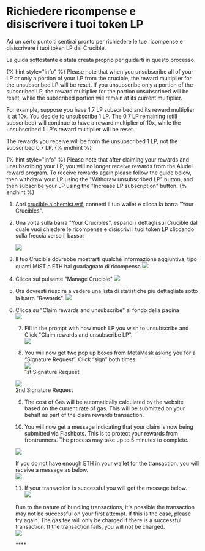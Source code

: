 # Richiedere ricompense e disiscrivere i tuoi token LP

Ad un certo punto ti sentirai pronto per richiedere le tue ricompense e disiscrivere i tuoi token LP dal Crucible. 

 La guida sottostante è stata creata proprio per guidarti in questo processo. 

{% hint style="info" %}
Please note that when you unsubscribe all of your LP or only a portion of your LP from the crucible, the reward multiplier for the unsubscribed LP will be reset.  If you unsubscribe only a portion of the subscribed LP, the reward multiplier for the portion unsubscribed will be reset, while the subscribed portion will remain at its current multiplier. 

For example, suppose you have 1.7 LP subscribed and its reward multiplier is at 10x. You decide to unsubscribe 1 LP. The 0.7 LP remaining \(still subscribed\) will continue to have a reward multiplier of 10x, while the unsubscribed 1 LP's reward multiplier will be reset. 

The rewards you receive will be from the unsubscribed 1 LP, not the subscribed 0.7 LP.
{% endhint %}

{% hint style="info" %}
Please note that after claiming your rewards and unsubscribing your LP, you will no longer receive rewards from the Aludel reward program. To receive rewards again please follow the guide below, then withdraw your LP using the "Withdraw unsubscribed LP" button, and then subscribe your LP using the "Increase LP subscription" button.
{% endhint %}

1. Apri [crucible.alchemist.wtf](https://crucible.alchemist.wtf/), connetti il tuo wallet e clicca la barra "Your Crucibles".
2. Una volta sulla barra "Your Crucibles", espandi i dettagli sul Crucible dal quale vuoi chiedere le ricompense e disiscrivi i tuoi token LP cliccando sulla freccia verso il basso:

   ![](../../.gitbook/assets/screenshot-2021-05-07-at-12.50.58.png) 

3. Il tuo Crucible dovrebbe mostrarti qualche informazione aggiuntiva, tipo quanti MIST o ETH hai guadagnato di ricompensa ![](../../.gitbook/assets/screenshot-2021-05-07-at-12.50.42.png)  
4. Clicca sul pulsante "Manage Crucible"  ![](../../.gitbook/assets/screenshot-2021-05-07-at-12.51.04.png)  
5. Ora dovresti riuscire a vedere una lista di statistiche più dettagliate sotto la barra "Rewards".  ![](../../.gitbook/assets/screenshot-2021-05-07-at-12.51.22.png)  
6. Clicca su "Claim rewards and unsubscribe" al fondo della pagina  
   ![](../../.gitbook/assets/screenshot-2021-05-07-at-13.05.52.png)   


   7. Fill in the prompt with how much LP you wish to unsubscribe and Click "Claim rewards and unsubscribe LP".  
   ![](../../.gitbook/assets/1.png)   


   8. You will now get two pop up boxes from MetaMask asking you for a “Signature Request”. Click “sign” both times.  
   ![](../../.gitbook/assets/2%20%282%29%20%282%29%20%281%29.png)   
   1st Signature Request

  
   ![](../../.gitbook/assets/3%20%281%29%20%285%29%20%281%29%20%284%29.png)  
    2nd Signature Request  


   9. The cost of Gas will be automatically calculated by the website based on the current rate of gas. This will be submitted on your behalf as part of the claim rewards transaction.



   10. You will now get a message indicating that your claim is now being submitted via Flashbots. This is to protect your rewards from frontrunners. The process may take up to 5 minutes to complete.

   ![](../../.gitbook/assets/4%20%281%29%20%282%29.png)  
  
   If you do not have enough ETH in your wallet for the transaction, you will receive a message as below.  
   ![](../../.gitbook/assets/edlin%20%281%29.png)  


   11. If your transaction is successful you will get the message below.  
   ![](../../.gitbook/assets/6.png)  
  
   Due to the nature of bundling transactions, it's possible the transaction may not be successful on your first attempt. If this is the case, please try again. The gas fee will only be charged if there is a successful transaction. If the transaction fails, you will not be charged.  
   ![](../../.gitbook/assets/7%20%281%29.png)





   \*\*\*\*

